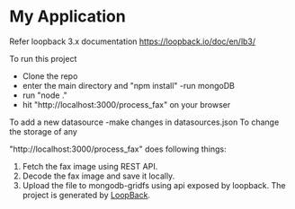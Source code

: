 # My Application
Refer loopback 3.x documentation
https://loopback.io/doc/en/lb3/

To run this project
- Clone the repo
- enter the main directory and "npm install"
-run mongoDB
- run "node ."
- hit "http://localhost:3000/process_fax" on your browser

To add a new datasource
-make changes in datasources.json
To change the storage of any 

"http://localhost:3000/process_fax" does following things:
1) Fetch the fax image using REST API.
2) Decode the fax image and save it locally.
3) Upload the file to mongodb-gridfs using api exposed by loopback.
The project is generated by [LoopBack](http://loopback.io).

